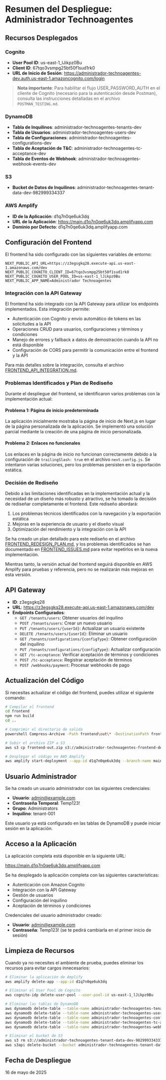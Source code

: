 # Resumen del Despliegue: Administrador Technoagentes

## Recursos Desplegados

### Cognito

- **User Pool ID**: us-east-1_lJikpz0Bu
- **Client ID**: 67tqo3vsmpg25bt50f1sud1rk0
- **URL de Inicio de Sesión**: https://administrador-technoagentes-dev.auth.us-east-1.amazoncognito.com/login

> **Nota importante**: Para habilitar el flujo USER_PASSWORD_AUTH en el cliente de Cognito (necesario para la autenticación desde Postman), consulta las instrucciones detalladas en el archivo `POSTMAN_TESTING.md`.

### DynamoDB

- **Tabla de Inquilinos**: administrador-technoagentes-tenants-dev
- **Tabla de Usuarios**: administrador-technoagentes-users-dev
- **Tabla de Configuraciones**: administrador-technoagentes-configurations-dev
- **Tabla de Aceptación de T&C**: administrador-technoagentes-tc-acceptance-dev
- **Tabla de Eventos de Webhook**: administrador-technoagentes-webhook-events-dev

### S3

- **Bucket de Datos de Inquilinos**: administrador-technoagentes-tenant-data-dev-982999334337

### AWS Amplify

- **ID de la Aplicación**: d1q7n0qe6uk3dq
- **URL de la Aplicación**: https://main.d1q7n0qe6uk3dq.amplifyapp.com
- **Dominio por Defecto**: d1q7n0qe6uk3dq.amplifyapp.com

## Configuración del Frontend

El frontend ha sido configurado con las siguientes variables de entorno:

```
NEXT_PUBLIC_API_URL=https://z3egsgkq28.execute-api.us-east-1.amazonaws.com/dev
NEXT_PUBLIC_COGNITO_CLIENT_ID=67tqo3vsmpg25bt50f1sud1rk0
NEXT_PUBLIC_COGNITO_USER_POOL_ID=us-east-1_lJikpz0Bu
NEXT_PUBLIC_APP_NAME=Administrador Technoagentes
```

### Integración con la API Gateway

El frontend ha sido integrado con la API Gateway para utilizar los endpoints implementados. Esta integración permite:

- Autenticación con Cognito y envío automático de tokens en las solicitudes a la API
- Operaciones CRUD para usuarios, configuraciones y términos y condiciones
- Manejo de errores y fallback a datos de demostración cuando la API no está disponible
- Configuración de CORS para permitir la comunicación entre el frontend y la API

Para más detalles sobre la integración, consulta el archivo [FRONTEND_API_INTEGRATION.md](./FRONTEND_API_INTEGRATION.md).

### Problemas Identificados y Plan de Rediseño

Durante el despliegue del frontend, se identificaron varios problemas con la implementación actual:

#### Problema 1: Página de inicio predeterminada

La aplicación inicialmente mostraba la página de inicio de Next.js en lugar de la página personalizada de la aplicación. Se implementó una solución parcial mediante la creación de una página de inicio personalizada.

#### Problema 2: Enlaces no funcionales

Los enlaces en la página de inicio no funcionan correctamente debido a la configuración de `trailingSlash: true` en el archivo `next.config.js`. Se intentaron varias soluciones, pero los problemas persisten en la exportación estática.

### Decisión de Rediseño

Debido a las limitaciones identificadas en la implementación actual y la necesidad de un diseño más robusto y atractivo, se ha tomado la decisión de rediseñar completamente el frontend. Este rediseño abordará:

1. Los problemas técnicos identificados con la navegación y la exportación estática
2. Mejoras en la experiencia de usuario y el diseño visual
3. Optimización del rendimiento y la integración con la API

Se ha creado un plan detallado para este rediseño en el archivo [FRONTEND_REDESIGN_PLAN.md](./FRONTEND_REDESIGN_PLAN.md), y los problemas identificados se han documentado en [FRONTEND_ISSUES.md](./FRONTEND_ISSUES.md) para evitar repetirlos en la nueva implementación.

Mientras tanto, la versión actual del frontend seguirá disponible en AWS Amplify para pruebas y referencia, pero no se realizarán más mejoras en esta versión.

## API Gateway

- **ID**: z3egsgkq28
- **URL**: https://z3egsgkq28.execute-api.us-east-1.amazonaws.com/dev
- **Endpoints Configurados**:
  - `GET /tenants/users`: Obtener usuarios del inquilino
  - `POST /tenants/users`: Crear un nuevo usuario
  - `PUT /tenants/users/{userId}`: Actualizar un usuario existente
  - `DELETE /tenants/users/{userId}`: Eliminar un usuario
  - `GET /tenants/configurations/{configType}`: Obtener configuración del inquilino
  - `PUT /tenants/configurations/{configType}`: Actualizar configuración
  - `GET /tc-acceptance`: Verificar aceptación de términos y condiciones
  - `POST /tc-acceptance`: Registrar aceptación de términos
  - `POST /webhooks/payment`: Procesar webhooks de pago

## Actualización del Código

Si necesitas actualizar el código del frontend, puedes utilizar el siguiente comando:

   ```bash
   # Compilar el frontend
   cd frontend
   npm run build
   cd ..

   # Comprimir el directorio de salida
   powershell Compress-Archive -Path frontend\out\* -DestinationPath frontend-out.zip -Force

   # Subir el archivo ZIP a S3
   aws s3 cp frontend-out.zip s3://administrador-technoagentes-frontend-dev-982999334337/

   # Desplegar el código en AWS Amplify
   aws amplify start-deployment --app-id d1q7n0qe6uk3dq --branch-name main --source-url s3://administrador-technoagentes-frontend-dev-982999334337/frontend-out.zip
   ```

## Usuario Administrador

Se ha creado un usuario administrador con las siguientes credenciales:

- **Usuario**: admin@example.com
- **Contraseña Temporal**: Temp123!
- **Grupo**: Administrators
- **Inquilino**: tenant-001

Este usuario ya está configurado en las tablas de DynamoDB y puede iniciar sesión en la aplicación.

## Acceso a la Aplicación

La aplicación completa está disponible en la siguiente URL:

https://main.d1q7n0qe6uk3dq.amplifyapp.com

Se ha desplegado la aplicación completa con las siguientes características:
- Autenticación con Amazon Cognito
- Integración con la API Gateway
- Gestión de usuarios
- Configuración del inquilino
- Aceptación de términos y condiciones

Credenciales del usuario administrador creado:
- **Usuario**: admin@example.com
- **Contraseña**: Temp123! (se te pedirá cambiarla en el primer inicio de sesión)

## Limpieza de Recursos

Cuando ya no necesites el ambiente de prueba, puedes eliminar los recursos para evitar cargos innecesarios:

```bash
# Eliminar la aplicación de Amplify
aws amplify delete-app --app-id d1q7n0qe6uk3dq

# Eliminar el User Pool de Cognito
aws cognito-idp delete-user-pool --user-pool-id us-east-1_lJikpz0Bu

# Eliminar las tablas de DynamoDB
aws dynamodb delete-table --table-name administrador-technoagentes-tenants-dev
aws dynamodb delete-table --table-name administrador-technoagentes-users-dev
aws dynamodb delete-table --table-name administrador-technoagentes-configurations-dev
aws dynamodb delete-table --table-name administrador-technoagentes-tc-acceptance-dev
aws dynamodb delete-table --table-name administrador-technoagentes-webhook-events-dev

# Eliminar el bucket de S3
aws s3 rm s3://administrador-technoagentes-tenant-data-dev-982999334337 --recursive
aws s3api delete-bucket --bucket administrador-technoagentes-tenant-data-dev-982999334337
```

## Fecha de Despliegue

16 de mayo de 2025
